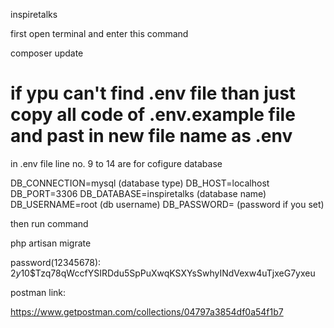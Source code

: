 inspiretalks

first open terminal and enter this command

composer update

# if ypu can't find .env file than just copy all code of .env.example file and past in new file name as .env

in .env file line no. 9 to 14 are for cofigure database

DB_CONNECTION=mysql   (database type)
DB_HOST=localhost     
DB_PORT=3306
DB_DATABASE=inspiretalks   (database name)
DB_USERNAME=root           (db username)
DB_PASSWORD=               (password if you set)

then run command

php artisan migrate

password(12345678): $2y$10$Tzq78qWccfYSIRDdu5SpPuXwqKSXYsSwhyINdVexw4uTjxeG7yxeu 

postman link:

https://www.getpostman.com/collections/04797a3854df0a54f1b7